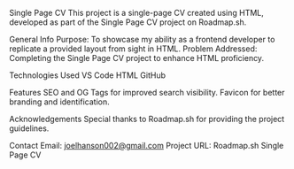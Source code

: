 Single Page CV
This project is a single-page CV created using HTML, developed as part of the Single Page CV project on Roadmap.sh.

General Info
Purpose: To showcase my ability as a frontend developer to replicate a provided layout from sight in HTML.
Problem Addressed: Completing the Single Page CV project to enhance HTML proficiency.

Technologies Used
VS Code
HTML
GitHub

Features
SEO and OG Tags for improved search visibility.
Favicon for better branding and identification.

Acknowledgements
Special thanks to Roadmap.sh for providing the project guidelines.

Contact
Email: joelhanson002@gmail.com
Project URL: Roadmap.sh Single Page CV
